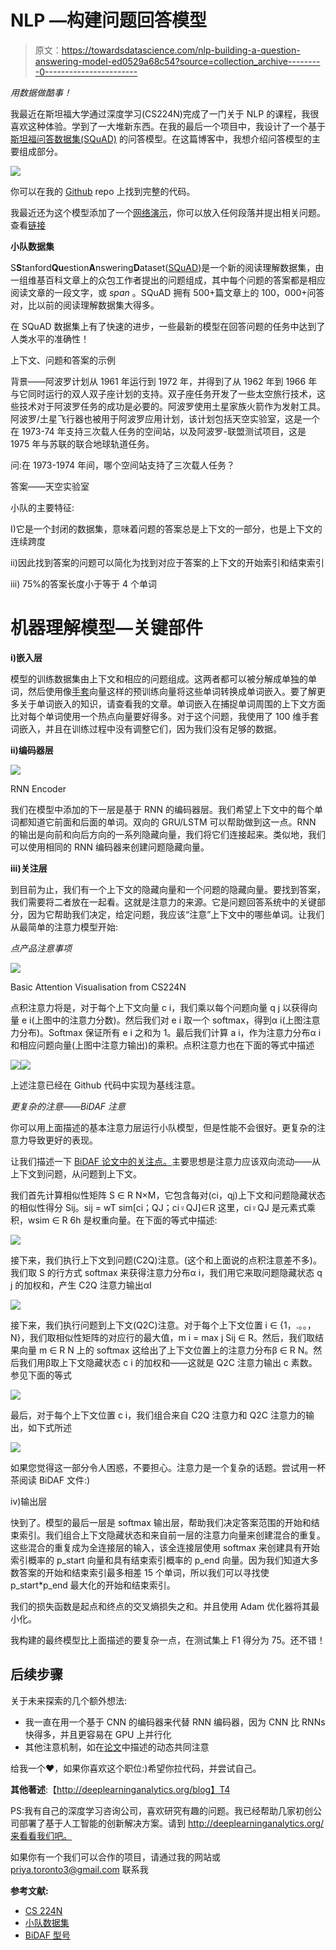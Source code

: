 # NLP —构建问题回答模型

> 原文：<https://towardsdatascience.com/nlp-building-a-question-answering-model-ed0529a68c54?source=collection_archive---------0----------------------->

*用数据做酷事！*

我最近在斯坦福大学通过深度学习(CS224N)完成了一门关于 NLP 的课程，我很喜欢这种体验。学到了一大堆新东西。在我的最后一个项目中，我设计了一个基于[斯坦福问答数据集(SQuAD)](https://rajpurkar.github.io/SQuAD-explorer/) 的问答模型。在这篇博客中，我想介绍问答模型的主要组成部分。

![](img/83ce1ddde6cd5a312374b5ed991f4836.png)

你可以在我的 [Github](https://github.com/priya-dwivedi/cs224n-Squad-Project) repo 上找到完整的代码。

我最近还为这个模型添加了一个[网络演示](http://deeplearninganalytics.org/demos)，你可以放入任何段落并提出相关问题。查看[链接](http://deeplearninganalytics.org/demos)

**小队数据集**

S**S**tanford**Qu**estion**A**nswering**D**ataset([SQuAD](https://rajpurkar.github.io/SQuAD-explorer/))是一个新的阅读理解数据集，由一组维基百科文章上的众包工作者提出的问题组成，其中每个问题的答案都是相应阅读文章的一段文字，或 *span* 。SQuAD 拥有 500+篇文章上的 100，000+问答对，比以前的阅读理解数据集大得多。

在 SQuAD 数据集上有了快速的进步，一些最新的模型在回答问题的任务中达到了人类水平的准确性！

上下文、问题和答案的示例

背景——阿波罗计划从 1961 年运行到 1972 年，并得到了从 1962 年到 1966 年与它同时运行的双人双子座计划的支持。双子座任务开发了一些太空旅行技术，这些技术对于阿波罗任务的成功是必要的。阿波罗使用土星家族火箭作为发射工具。阿波罗/土星飞行器也被用于阿波罗应用计划，该计划包括天空实验室，这是一个在 1973-74 年支持三次载人任务的空间站，以及阿波罗-联盟测试项目，这是 1975 年与苏联的联合地球轨道任务。

问:在 1973-1974 年间，哪个空间站支持了三次载人任务？

答案——天空实验室

小队的主要特征:

I)它是一个封闭的数据集，意味着问题的答案总是上下文的一部分，也是上下文的连续跨度

ii)因此找到答案的问题可以简化为找到对应于答案的上下文的开始索引和结束索引

iii) 75%的答案长度小于等于 4 个单词

# **机器理解模型—关键部件**

**i)嵌入层**

模型的训练数据集由上下文和相应的问题组成。这两者都可以被分解成单独的单词，然后使用像[手套](https://nlp.stanford.edu/projects/glove/)向量这样的预训练向量将这些单词转换成单词嵌入。要了解更多关于单词嵌入的知识，请查看我的文章。单词嵌入在捕捉单词周围的上下文方面比对每个单词使用一个热点向量要好得多。对于这个问题，我使用了 100 维手套词嵌入，并且在训练过程中没有调整它们，因为我们没有足够的数据。

**ii)编码器层**

![](img/6cdfaa16b9e6e8e2f0d49fb186547844.png)

RNN Encoder

我们在模型中添加的下一层是基于 RNN 的编码器层。我们希望上下文中的每个单词都知道它前面和后面的单词。双向的 GRU/LSTM 可以帮助做到这一点。RNN 的输出是向前和向后方向的一系列隐藏向量，我们将它们连接起来。类似地，我们可以使用相同的 RNN 编码器来创建问题隐藏向量。

**iii)关注层**

到目前为止，我们有一个上下文的隐藏向量和一个问题的隐藏向量。要找到答案，我们需要将二者放在一起看。这就是注意力的来源。它是问题回答系统中的关键部分，因为它帮助我们决定，给定问题，我应该“注意”上下文中的哪些单词。让我们从最简单的注意力模型开始:

*点产品注意事项*

![](img/bffd85836581d1f0d8d286858b7c3b61.png)

Basic Attention Visualisation from CS224N

点积注意力将是，对于每个上下文向量 c i，我们乘以每个问题向量 q j 以获得向量 e i(上图中的注意力分数)。然后我们对 e i 取一个 softmax，得到α i(上图注意力分布)。Softmax 保证所有 e i 之和为 1。最后我们计算 a i，作为注意力分布α i 和相应问题向量(上图中注意力输出)的乘积。点积注意力也在下面的等式中描述

![](img/e8c9bfeab022861619435f686c8dcd9f.png)![](img/412770a9f64bc98a6d93eca9f3311088.png)

上述注意已经在 Github 代码中实现为基线注意。

*更复杂的注意——BiDAF 注意*

你可以用上面描述的基本注意力层运行小队模型，但是性能不会很好。更复杂的注意力导致更好的表现。

让我们描述一下 [BiDAF 论文中的关注点。](https://arxiv.org/abs/1611.01603)主要思想是注意力应该双向流动——从上下文到问题，从问题到上下文。

我们首先计算相似性矩阵 S ∈ R N×M，它包含每对(ci，qj)上下文和问题隐藏状态的相似性得分 Sij。sij = wT sim[ci；QJ；ci♀QJ]∈R 这里，ci♀QJ 是元素式乘积，wsim ∈ R 6h 是权重向量。在下面的等式中描述:

![](img/2b8ed01ddb9a0ad64fc93101ee379c55.png)

接下来，我们执行上下文到问题(C2Q)注意。(这个和上面说的点积注意差不多)。我们取 S 的行方式 softmax 来获得注意力分布α i，我们用它来取问题隐藏状态 q j 的加权和，产生 C2Q 注意力输出αI

![](img/118588f971152274d87cfeede2ffe581.png)

接下来，我们执行问题到上下文(Q2C)注意。对于每个上下文位置 i ∈ {1，.。。，N}，我们取相似性矩阵的对应行的最大值，m i = max j Sij ∈ R。然后，我们取结果向量 m ∈ R N 上的 softmax 这给出了上下文位置上的注意力分布β ∈ R N。然后我们用β取上下文隐藏状态 c i 的加权和——这就是 Q2C 注意力输出 c 素数。参见下面的等式

![](img/4edcc397e9f31e0d097c7012c97aaed5.png)

最后，对于每个上下文位置 c i，我们组合来自 C2Q 注意力和 Q2C 注意力的输出，如下式所述

![](img/39c0a5482cff9d72988c83d80fd4bebb.png)

如果您觉得这一部分令人困惑，不要担心。注意力是一个复杂的话题。尝试用一杯茶阅读 BiDAF 文件:)

iv)输出层

快到了。模型的最后一层是 softmax 输出层，帮助我们决定答案范围的开始和结束索引。我们组合上下文隐藏状态和来自前一层的注意力向量来创建混合的重复。这些混合的重复成为全连接层的输入，该全连接层使用 softmax 来创建具有开始索引概率的 p_start 向量和具有结束索引概率的 p_end 向量。因为我们知道大多数答案的开始和结束索引最多相差 15 个单词，所以我们可以寻找使 p_start*p_end 最大化的开始和结束索引。

我们的损失函数是起点和终点的交叉熵损失之和。并且使用 Adam 优化器将其最小化。

我构建的最终模型比上面描述的要复杂一点，在测试集上 F1 得分为 75。还不错！

## 后续步骤

关于未来探索的几个额外想法:

*   我一直在用一个基于 CNN 的编码器来代替 RNN 编码器，因为 CNN 比 RNNs 快得多，并且更容易在 GPU 上并行化
*   其他注意机制，如在[论文](https://arxiv.org/abs/1611.01604)中描述的动态共同注意

给我一个❤️，如果你喜欢这个职位:)希望你拉代码，并尝试自己。

**其他著述**:【http://deeplearninganalytics.org/blog】T4

PS:我有自己的深度学习咨询公司，喜欢研究有趣的问题。我已经帮助几家初创公司部署了基于人工智能的创新解决方案。请到 http://deeplearninganalytics.org/来看看我们吧。

如果你有一个我们可以合作的项目，请通过我的网站或 priya.toronto3@gmail.com 联系我

**参考文献:**

*   [CS 224N](http://web.stanford.edu/class/cs224n/)
*   [小队数据集](https://rajpurkar.github.io/SQuAD-explorer/)
*   [BiDAF 型号](https://arxiv.org/abs/1611.01603)